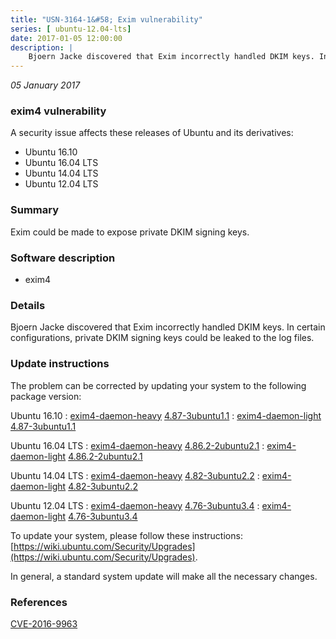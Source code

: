 ```yaml
---
title: "USN-3164-1&#58; Exim vulnerability"
series: [ ubuntu-12.04-lts]
date: 2017-01-05 12:00:00
description: |
    Bjoern Jacke discovered that Exim incorrectly handled DKIM keys. In certain configurations, private DKIM signing keys could be leaked to the log files. 
--- 
```

 
 

*05 January 2017*

### exim4 vulnerability

A security issue affects these releases of Ubuntu and its derivatives:

* Ubuntu 16.10
* Ubuntu 16.04 LTS
* Ubuntu 14.04 LTS
* Ubuntu 12.04 LTS

### Summary

Exim could be made to expose private DKIM signing keys. 

### Software description

* exim4 

### Details

Bjoern Jacke discovered that Exim incorrectly handled DKIM keys. In certain configurations, private DKIM signing keys could be leaked to the log files. 

### Update instructions

The problem can be corrected by updating your system to the following package version:

Ubuntu 16.10
 : [exim4-daemon-heavy](https://launchpad.net/ubuntu/+source/exim4) <span> [4.87-3ubuntu1.1](https://launchpad.net/ubuntu/+source/exim4/4.87-3ubuntu1.1) </span> 
 : [exim4-daemon-light](https://launchpad.net/ubuntu/+source/exim4) <span> [4.87-3ubuntu1.1](https://launchpad.net/ubuntu/+source/exim4/4.87-3ubuntu1.1) </span> 

Ubuntu 16.04 LTS
 : [exim4-daemon-heavy](https://launchpad.net/ubuntu/+source/exim4) <span> [4.86.2-2ubuntu2.1](https://launchpad.net/ubuntu/+source/exim4/4.86.2-2ubuntu2.1) </span> 
 : [exim4-daemon-light](https://launchpad.net/ubuntu/+source/exim4) <span> [4.86.2-2ubuntu2.1](https://launchpad.net/ubuntu/+source/exim4/4.86.2-2ubuntu2.1) </span> 

Ubuntu 14.04 LTS
 : [exim4-daemon-heavy](https://launchpad.net/ubuntu/+source/exim4) <span> [4.82-3ubuntu2.2](https://launchpad.net/ubuntu/+source/exim4/4.82-3ubuntu2.2) </span> 
 : [exim4-daemon-light](https://launchpad.net/ubuntu/+source/exim4) <span> [4.82-3ubuntu2.2](https://launchpad.net/ubuntu/+source/exim4/4.82-3ubuntu2.2) </span> 

Ubuntu 12.04 LTS
 : [exim4-daemon-heavy](https://launchpad.net/ubuntu/+source/exim4) <span> [4.76-3ubuntu3.4](https://launchpad.net/ubuntu/+source/exim4/4.76-3ubuntu3.4) </span> 
 : [exim4-daemon-light](https://launchpad.net/ubuntu/+source/exim4) <span> [4.76-3ubuntu3.4](https://launchpad.net/ubuntu/+source/exim4/4.76-3ubuntu3.4) </span> 

To update your system, please follow these instructions: [https://wiki.ubuntu.com/Security/Upgrades](https://wiki.ubuntu.com/Security/Upgrades).

In general, a standard system update will make all the necessary changes. 

### References

 
 [CVE-2016-9963](http://people.ubuntu.com/~ubuntu-security/cve/CVE-2016-9963)
 

